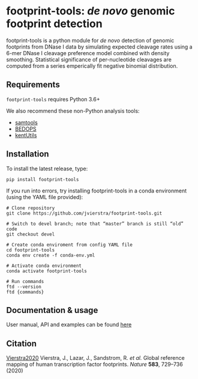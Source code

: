 # footprint-tools: *de novo* genomic footprint detection 

footprint-tools is a python module for *de novo* detection of genomic footprints from DNase I data 
by simulating expected cleavage rates using a 6-mer DNase I cleavage preference model combined
with density smoothing. Statistical significance of per-nucleotide cleavages
are computed from a series emperically fit negative binomial distribution.

## Requirements

``footprint-tools`` requires Python 3.6+

We also recommend these non-Python analysis tools:

* [samtools](http://www.htslib.org/)
* [BEDOPS](http://bedops.readthedocs.io)
* [kentUtils](https://github.com/ucscGenomeBrowser/kent/tree/master/src/utils)

## Installation

To install the latest release, type:
```
pip install footprint-tools
```

If you run into errors, try installing footprint-tools in a conda environment (using the YAML file provided):
```
# Clone repository
git clone https://github.com/jvierstra/footprint-tools.git

# Switch to devel branch; note that “master” branch is still “old” code
git checkout devel

# Create conda enviroment from config YAML file
cd footprint-tools
conda env create -f conda-env.yml

# Activate conda environment
conda activate footprint-tools

# Run commands
ftd --version
ftd {commands}
```

## Documentation & usage

User manual, API and examples can be found [here](http://footprint-tools.readthedocs.io)

## Citation

[Vierstra2020](https://doi.org/10.1038/s41586-020-2528-x) Vierstra, J., Lazar, J., Sandstrom, R. *et al.* Global reference mapping of human transcription factor footprints. *Nature* **583**, 729–736 (2020)
